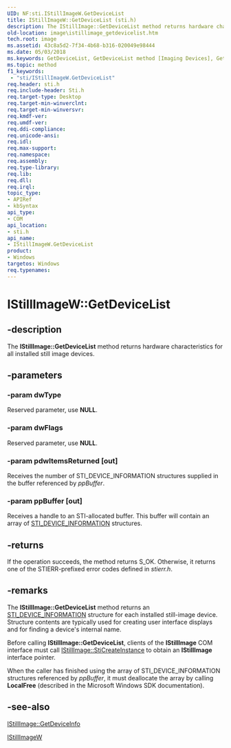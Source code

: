 ```yaml
---
UID: NF:sti.IStillImageW.GetDeviceList
title: IStillImageW::GetDeviceList (sti.h)
description: The IStillImage::GetDeviceList method returns hardware characteristics for all installed still image devices.
old-location: image\istillimage_getdevicelist.htm
tech.root: image
ms.assetid: 43c8a5d2-7f34-4b68-b316-020049e98444
ms.date: 05/03/2018
ms.keywords: GetDeviceList, GetDeviceList method [Imaging Devices], GetDeviceList method [Imaging Devices],IStillImageW interface, IStillImageW interface [Imaging Devices],GetDeviceList method, IStillImageW.GetDeviceList, IStillImageW::GetDeviceList, image.istillimage_getdevicelist, sti/IStillImageW::GetDeviceList, stifnc_eb4712d7-33b5-40d3-87f9-6f5eef639039.xml
ms.topic: method
f1_keywords:
 - "sti/IStillImageW.GetDeviceList"
req.header: sti.h
req.include-header: Sti.h
req.target-type: Desktop
req.target-min-winverclnt: 
req.target-min-winversvr: 
req.kmdf-ver: 
req.umdf-ver: 
req.ddi-compliance: 
req.unicode-ansi: 
req.idl: 
req.max-support: 
req.namespace: 
req.assembly: 
req.type-library: 
req.lib: 
req.dll: 
req.irql: 
topic_type:
- APIRef
- kbSyntax
api_type:
- COM
api_location:
- sti.h
api_name:
- IStillImageW.GetDeviceList
product:
- Windows
targetos: Windows
req.typenames: 
---
```


# IStillImageW::GetDeviceList


## -description


The <b>IStillImage::GetDeviceList</b> method returns hardware characteristics for all installed still image devices.


## -parameters




### -param dwType

Reserved parameter, use <b>NULL</b>.


### -param dwFlags

Reserved parameter, use <b>NULL</b>.


### -param pdwItemsReturned [out]

Receives the number of STI_DEVICE_INFORMATION structures supplied in the buffer referenced by <i>ppBuffer</i>.


### -param ppBuffer [out]

Receives a handle to an STI-allocated buffer. This buffer will contain an array of <a href="https://docs.microsoft.com/windows-hardware/drivers/ddi/sti/ns-sti-_sti_device_informationw">STI_DEVICE_INFORMATION</a> structures.


## -returns



If the operation succeeds, the method returns S_OK. Otherwise, it returns one of the STIERR-prefixed error codes defined in <i>stierr.h</i>.




## -remarks



The <b>IStillImage::GetDeviceList</b> method returns an <a href="https://docs.microsoft.com/windows-hardware/drivers/ddi/sti/ns-sti-_sti_device_informationw">STI_DEVICE_INFORMATION</a> structure for each installed still-image device. Structure contents are typically used for creating user interface displays and for finding a device's internal name.

Before calling <b>IStillImage::GetDeviceList</b>, clients of the <b>IStillImage</b> COM interface must call <a href="https://docs.microsoft.com/previous-versions/windows/hardware/drivers/ff543804(v=vs.85)">IStillImage::StiCreateInstance</a> to obtain an <b>IStillImage</b> interface pointer.

When the caller has finished using the array of STI_DEVICE_INFORMATION structures referenced by <i>ppBuffer</i>, it must deallocate the array by calling <b>LocalFree</b> (described in the Microsoft Windows SDK documentation).




## -see-also




<a href="https://docs.microsoft.com/previous-versions/windows/hardware/drivers/ff543782(v=vs.85)">IStillImage::GetDeviceInfo</a>



<a href="https://docs.microsoft.com/windows-hardware/drivers/ddi/_image/index">IStillImageW</a>
 

 

